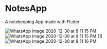 # NotesApp

A notekeeping App made with Flutter

![WhatsApp Image 2020-12-30 at 8 11 15 PM](https://user-images.githubusercontent.com/60035156/103609542-1b572b00-4f44-11eb-841f-5025d45f75af.jpeg) ![WhatsApp Image 2020-12-30 at 8 11 15 PM (1)](https://user-images.githubusercontent.com/60035156/103609565-2611c000-4f44-11eb-96e7-37ba11101942.jpeg) ![WhatsApp Image 2020-12-30 at 8 11 16 PM](https://user-images.githubusercontent.com/60035156/103609551-1f834880-4f44-11eb-91cf-1b5e0d1aa9da.jpeg)

